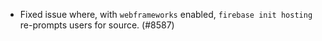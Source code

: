- Fixed issue where, with `webframeworks` enabled, `firebase init hosting` re-prompts users for source. (#8587)
